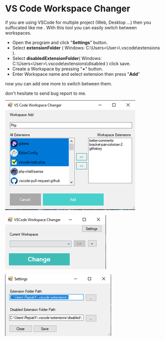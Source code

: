 # VS Code Workspace Changer

if you are using VSCode for multiple project (Web, Desktop ...) then you suffocated like me . With this tool you can easily switch between workspaces.

- Open the program and click "**Settings**" button.
- Select **extensionFolder** ( Windows: C:\Users\<User>\\.vscode\extensions ).
- Select **disabledExtensionFolder**( Windows: C:\Users\<User>\\.vscode\extensions\disabled ) click save.
- Create a Workspace by pressing "**+**" button.
- Enter Workspace name and select extension then press "**Add**"



now you can add one more to switch between them.

don't hesitate to send bug report to me.

![Screenshot_1](screenshots/Screenshot_3.png)

![Screenshot_1](screenshots/Screenshot_1.png)

![Screenshot_2](screenshots/Screenshot_2.png)